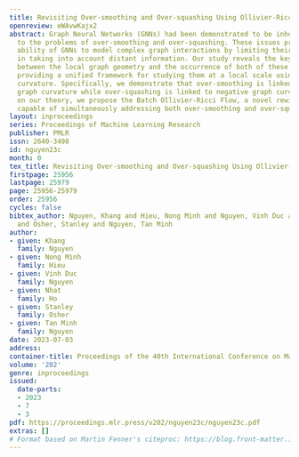 ```yaml
---
title: Revisiting Over-smoothing and Over-squashing Using Ollivier-Ricci Curvature
openreview: eWAvwKajx2
abstract: Graph Neural Networks (GNNs) had been demonstrated to be inherently susceptible
  to the problems of over-smoothing and over-squashing. These issues prohibit the
  ability of GNNs to model complex graph interactions by limiting their effectiveness
  in taking into account distant information. Our study reveals the key connection
  between the local graph geometry and the occurrence of both of these issues, thereby
  providing a unified framework for studying them at a local scale using the Ollivier-Ricci
  curvature. Specifically, we demonstrate that over-smoothing is linked to positive
  graph curvature while over-squashing is linked to negative graph curvature. Based
  on our theory, we propose the Batch Ollivier-Ricci Flow, a novel rewiring algorithm
  capable of simultaneously addressing both over-smoothing and over-squashing.
layout: inproceedings
series: Proceedings of Machine Learning Research
publisher: PMLR
issn: 2640-3498
id: nguyen23c
month: 0
tex_title: Revisiting Over-smoothing and Over-squashing Using Ollivier-Ricci Curvature
firstpage: 25956
lastpage: 25979
page: 25956-25979
order: 25956
cycles: false
bibtex_author: Nguyen, Khang and Hieu, Nong Minh and Nguyen, Vinh Duc and Ho, Nhat
  and Osher, Stanley and Nguyen, Tan Minh
author:
- given: Khang
  family: Nguyen
- given: Nong Minh
  family: Hieu
- given: Vinh Duc
  family: Nguyen
- given: Nhat
  family: Ho
- given: Stanley
  family: Osher
- given: Tan Minh
  family: Nguyen
date: 2023-07-03
address: 
container-title: Proceedings of the 40th International Conference on Machine Learning
volume: '202'
genre: inproceedings
issued:
  date-parts:
  - 2023
  - 7
  - 3
pdf: https://proceedings.mlr.press/v202/nguyen23c/nguyen23c.pdf
extras: []
# Format based on Martin Fenner's citeproc: https://blog.front-matter.io/posts/citeproc-yaml-for-bibliographies/
---
```

